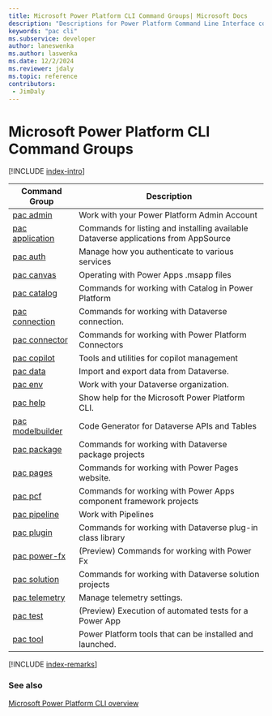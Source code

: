 ```yaml
---
title: Microsoft Power Platform CLI Command Groups| Microsoft Docs
description: "Descriptions for Power Platform Command Line Interface commands."
keywords: "pac cli"
ms.subservice: developer
author: laneswenka
ms.author: laswenka
ms.date: 12/2/2024
ms.reviewer: jdaly
ms.topic: reference
contributors: 
 - JimDaly
---
```

<!-- 
Do not edit this file. 
This file is generated by a program and any changes will be overwritten when this topic is re-generated.
Use the includes/index-intro.md or includes/index-remarks.md files to add additional content to this topic.
-->
# Microsoft Power Platform CLI Command Groups

[!INCLUDE [index-intro](includes/index-intro.md)]

|Command Group|Description|
|---------|---------|
|[pac admin](admin.md)|Work with your Power Platform Admin Account|
|[pac application](application.md)|Commands for listing and installing available Dataverse applications from AppSource|
|[pac auth](auth.md)|Manage how you authenticate to various services|
|[pac canvas](canvas.md)|Operating with Power Apps .msapp files|
|[pac catalog](catalog.md)|Commands for working with Catalog in Power Platform|
|[pac connection](connection.md)|Commands for working with Dataverse connection.|
|[pac connector](connector.md)|Commands for working with Power Platform Connectors|
|[pac copilot](copilot.md)|Tools and utilities for copilot management|
|[pac data](data.md)|Import and export data from Dataverse.|
|[pac env](env.md)|Work with your Dataverse organization.|
|[pac help](help.md)|Show help for the Microsoft Power Platform CLI.|
|[pac modelbuilder](modelbuilder.md)|Code Generator for Dataverse APIs and Tables|
|[pac package](package.md)|Commands for working with Dataverse package projects|
|[pac pages](pages.md)|Commands for working with Power Pages website.|
|[pac pcf](pcf.md)|Commands for working with Power Apps component framework projects|
|[pac pipeline](pipeline.md)|Work with Pipelines|
|[pac plugin](plugin.md)|Commands for working with Dataverse plug-in class library|
|[pac power-fx](power-fx.md)|(Preview) Commands for working with Power Fx|
|[pac solution](solution.md)|Commands for working with Dataverse solution projects|
|[pac telemetry](telemetry.md)|Manage telemetry settings.|
|[pac test](test.md)|(Preview) Execution of automated tests for a Power App|
|[pac tool](tool.md)|Power Platform tools that can be installed and launched.|


[!INCLUDE [index-remarks](includes/index-remarks.md)]

### See also

[Microsoft Power Platform CLI overview](../introduction.md)